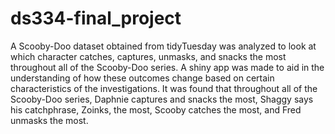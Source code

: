 # ds334-final_project

A Scooby-Doo dataset obtained from tidyTuesday was analyzed to look at which character catches, captures, unmasks, and snacks the most throughout all of the Scooby-Doo series. A shiny app was made to aid in the understanding of how these outcomes change based on certain characteristics of the investigations. It was found that throughout all of the Scooby-Doo series, Daphnie captures and snacks the most, Shaggy says his catchphrase, Zoinks, the most, Scooby catches the most, and Fred unmasks the most.
